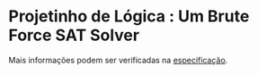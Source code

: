 # Projetinho de Lógica : Um Brute Force SAT Solver
Mais informações podem ser verificadas na [especificação](https://github.com/alinemtg/projetinho-de-logica/blob/master/Especificacao.pdf).
